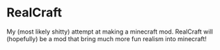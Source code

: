 # RealCraft
My (most likely shitty) attempt at making a minecraft mod. RealCraft will (hopefully) be a mod that bring much more fun realism into minecraft!
